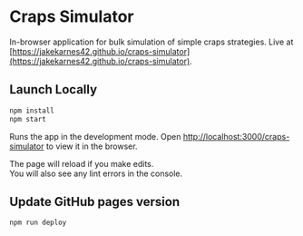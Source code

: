 # Craps Simulator

In-browser application for bulk simulation of simple craps strategies. Live at [https://jakekarnes42.github.io/craps-simulator](https://jakekarnes42.github.io/craps-simulator). 

## Launch Locally

```bash
npm install
npm start
```

Runs the app in the development mode.
Open [http://localhost:3000/craps-simulator](http://localhost:3000/craps-simulator) to view it in the browser.

The page will reload if you make edits.\
You will also see any lint errors in the console.

## Update GitHub pages version

`npm run deploy`
